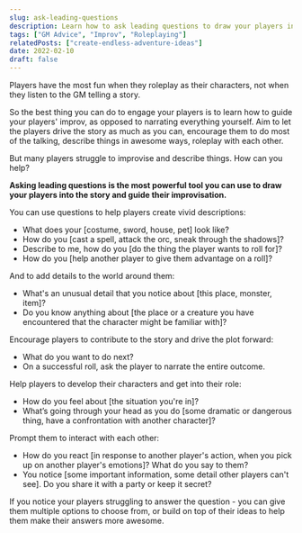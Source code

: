 ```yaml
---
slug: ask-leading-questions
description: Learn how to ask leading questions to draw your players into the story and guide their improvisation.
tags: ["GM Advice", "Improv", "Roleplaying"]
relatedPosts: ["create-endless-adventure-ideas"]
date: 2022-02-10
draft: false
---
```


Players have the most fun when they roleplay as their characters, not when they listen to the GM telling a story.

So the best thing you can do to engage your players is to learn how to guide your players' improv, as opposed to narrating everything yourself. Aim to let the players drive the story as much as you can, encourage them to do most of the talking, describe things in awesome ways, roleplay with each other.

But many players struggle to improvise and describe things. How can you help?

<!-- it difficult to improvise and describe things. -->

**Asking leading questions is the most powerful tool you can use to draw your players into the story and guide their improvisation.**

<!-- Here are some ways you can do that. -->

<!-- ### Encourage players to create vivid descriptions -->

You can use questions to help players create vivid descriptions:
>
- What does your [costume, sword, house, pet] look like?
- How do you [cast a spell, attack the orc, sneak through the shadows]?
- Describe to me, how do you [do the thing the player wants to roll for]?
- How do you [help another player to give them advantage on a roll]?

And to add details to the world around them:
> 
- What's an unusual detail that you notice about [this place, monster, item]?
- Do you know anything about [the place or a creature you have encountered that the character might be familiar with]?

<!--  and contribute information to the game: -->
<!-- ### Help them contribute to the story -->

Encourage players to contribute to the story and drive the plot forward:

> 
- What do you want to do next?
- On a successful roll, ask the player to narrate the entire outcome.

<!-- ### Roleplay -->

Help players to develop their characters and get into their role:
>
- How do you feel about [the situation you're in]?
- What’s going through your head as you do [some dramatic or dangerous thing, have a confrontation with another character]?

Prompt them to interact with each other:
>
- How do you react [in response to another player's action, when you pick up on another player's emotions]? What do you say to them?
- You notice [some important information, some detail other players can't see]. Do you share it with a party or keep it secret?

If you notice your players struggling to answer the question - you can give them multiple options to choose from, or build on top of their ideas to help them make their answers more awesome.

<!--
()
---

Can you think of more interesting questions to ask players to help them roleplay, describe things, to draw them into the story? Please leave them in the comments!


>> Ask players questions in-character as an NPC. Questions with no yes or no answer.
- Why did you leave town back then?
- Why did you join the organization?
- Whst do you miss about your life back then?
- What are you gonna do next?
- Get players to describe higs you both already know, in-character.
- 

They arrive in a town that's been plagued by bandit raids. How do I get this across, you think to yourself?

"Fighter, as you approach the gates, what telltale sign of a recent bandit attack do you notice right away?"

They go to the Inn.

"Hey, Bard, what about the entertainment in this place tells us that the town has fallen on tough times lately?"

The local Temple...

"Yeah, cleric, what do you notice right away that needs repair here to make this place a proper sanctuary for [DEITY]'s followers?"

You get the idea!

Basically, any time you want to impart some flavor, you can ask THEM to provide it. If you've ever seen the old classic D&D modules that had 'rumor tables', those are way better as PC queries: "OK, you've arrived in Villagetown. What's one rumor each of you has heard that relates to the ongoing bandit attacks?"

Then you can use a couple as-is, tweak a couple to reflect how rumors can get stuff wrong, and either completely ignore or actively subvert anyone who lays "they have a stash of artifacts in their cave!" on you thinking they're clever.

Can you think of more interesting questions to ask players to help them roleplay, describe things, to draw them into the story? Please leave them in the comments!
-->
